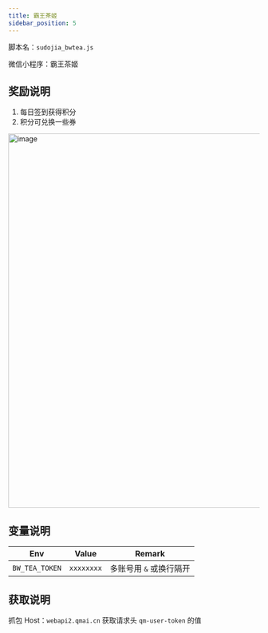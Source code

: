 ```yaml
---
title: 霸王茶姬
sidebar_position: 5
---
```


脚本名：`sudojia_bwtea.js`

微信小程序：霸王茶姬

## 奖励说明

1. 每日签到获得积分
2. 积分可兑换一些券

<img src="https://pic.rmb.bdstatic.com/bjh/240723/08227fa97b307ef33897b4aaafbfb2f5969.png" alt="image" height="750"/>

## 变量说明

|      Env       |   Value    |         Remark          |
| :------------: | :--------: | :---------------------: |
| `BW_TEA_TOKEN` | `xxxxxxxx` | 多账号用 `&` 或换行隔开 |

## 获取说明

抓包 Host：`webapi2.qmai.cn`  获取请求头 `qm-user-token` 的值